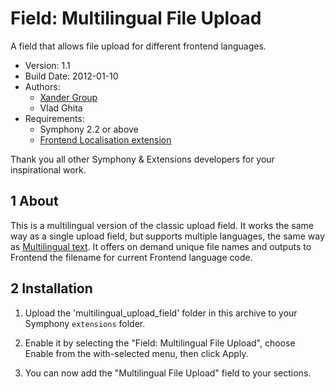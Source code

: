 Field: Multilingual File Upload
==============

A field that allows file upload for different frontend languages.

* Version: 1.1
* Build Date: 2012-01-10
* Authors:
	- [Xander Group](http://www.xanderadvertising.com)
	- Vlad Ghita
* Requirements:
	- Symphony 2.2 or above
	- [Frontend Localisation extension](https://github.com/vlad-ghita/frontend_localisation)

Thank you all other Symphony & Extensions developers for your inspirational work.


## 1 About ##

This is a multilingual version of the classic upload field. It works the same way as a single upload field, but supports multiple languages, the same way as [Multilingual text](https://github.com/6ui11em/multilingual_field). It offers on demand unique file names and outputs to Frontend the filename for current Frontend language code.



## 2 Installation ##

1. Upload the 'multilingual_upload_field' folder in this archive to your Symphony `extensions` folder.

2. Enable it by selecting the "Field: Multilingual File Upload", choose Enable from the with-selected menu, then click Apply.

3. You can now add the "Multilingual File Upload" field to your sections.
